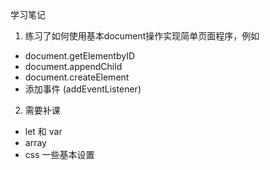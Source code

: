 学习笔记
1. 练习了如何使用基本document操作实现简单页面程序，例如
  - document.getElementbyID
  - document.appendChild
  - document.createElement
  - 添加事件 (addEventListener)
  
2. 需要补课
  - let 和 var
  - array
  - css 一些基本设置
